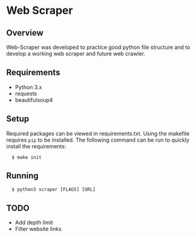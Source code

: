 # Web Scraper

## Overview
Web-Scraper was developed to practice good python file structure and to develop a working web scraper and future web crawler.

## Requirements
* Python 3.x
* requests
* beautifulsoup4

## Setup
Required packages can be viewed in requirements.txt. Using the makefile requires `pip` to be installed. The following command can be run to quickly install the requirements:
```
  $ make init
```

## Running
```
  $ python3 scraper [FLAGS] [URL]
```

## TODO
* Add depth limit
* Filter website links
